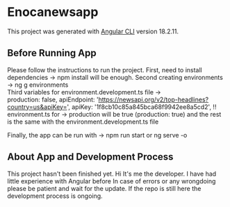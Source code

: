 # Enocanewsapp

This project was generated with [Angular CLI](https://github.com/angular/angular-cli) version 18.2.11.

## Before Running App

Please follow the instructions to run the project.
First, need to install dependencies -> npm install will be enough.
Second creating environments -> ng g environments  
Third variables for environment.development.ts file ->  
production: false,
apiEndpoint: 'https://newsapi.org/v2/top-headlines?country=us&apiKey=',
apiKey: '1f8cb10c85a845bca68f9942ee8a5cd2',
!! environment.ts for -> production will be true (production: true) and the rest is the same with the environment.development.ts file

Finally, the app can be run with -> npm run start or ng serve -o

## About App and Development Process

This project hasn't been finished yet.
Hi It's me the developer.
I have had little experience with Angular before In case of errors or any wrongdoing please be patient and wait for the update.
If the repo is still here the development process is ongoing.
